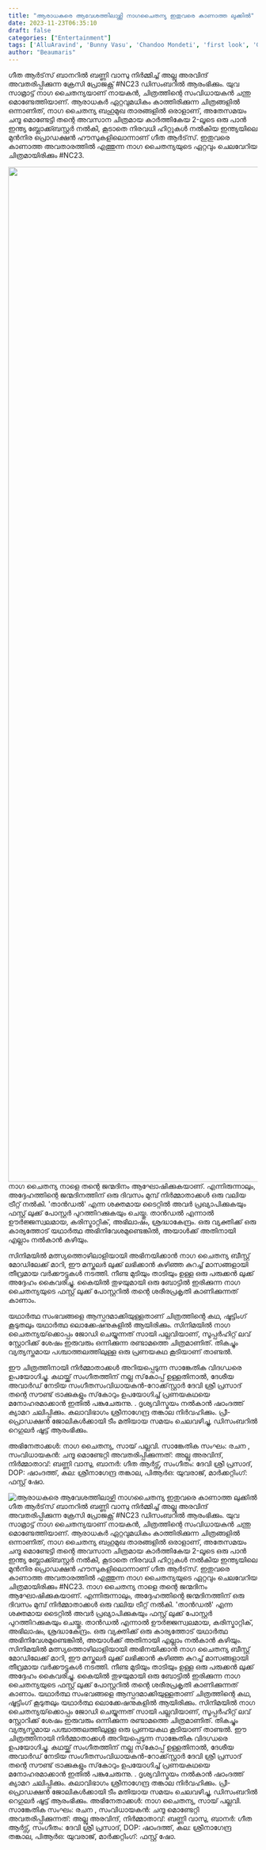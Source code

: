 ```yaml
---
title: "ആരാധകരെ ആവേശത്തിലാഴ്ത്തി നാഗചൈതന്യ ഇതുവരെ കാണാത്ത ലുക്കിൽ"
date: 2023-11-23T06:35:10
draft: false
categories: ["Entertainment"]
tags: ['AlluAravind', 'Bunny Vasu', 'Chandoo Mondeti', 'first look', 'Geetha Arts', 'Naga Chaitanya Akkineni', 'sai pallavi', 'Thandel']
author: "Beaumaris"
---
```


ഗീത ആർട്‌സ് ബാനറിൽ ബണ്ണി വാസു നിർമ്മിച്ച് അല്ലു അരവിന്ദ് അവതരിപ്പിക്കുന്ന ക്രേസി പ്രോജക്റ്റ് #NC23 ഡിസംബറിൽ ആരംഭിക്കും. യുവ സാമ്രാട്ട് നാഗ ചൈതന്യയാണ് നായകൻ, ചിത്രത്തിന്റെ സംവിധായകൻ ചന്തു മൊണ്ടേത്തിയാണ്. ആരാധകർ ഏറ്റവുമധികം കാത്തിരിക്കുന്ന ചിത്രങ്ങളിൽ ഒന്നാണിത്, നാഗ ചൈതന്യ ബഹുമുഖ താരങ്ങളിൽ ഒരാളാണ്, അതേസമയം ചന്ദൂ മൊണ്ടേട്ടി തന്റെ അവസാന ചിത്രമായ കാർത്തികേയ 2-ലൂടെ ഒരു പാൻ ഇന്ത്യ ബ്ലോക്ക്ബസ്റ്റർ നൽകി, കൂടാതെ നിരവധി ഹിറ്റുകൾ നൽകിയ ഇന്ത്യയിലെ മുൻനിര പ്രൊഡക്ഷൻ ഹൗസുകളിലൊന്നാണ് ഗീത ആർട്‌സ്. ഇതുവരെ കാണാത്ത അവതാരത്തിൽ എത്തുന്ന നാഗ ചൈതന്യയുടെ ഏറ്റവും ചെലവേറിയ ചിത്രമായിരിക്കും #NC23.

<img class="alignnone size-full wp-image-430797" src="https://cdn.boolokam.com/articles/2023/11/qdqdqfff-1.jpg" alt="" width="1463" height="2048" />നാഗ ചൈതന്യ നാളെ തന്റെ ജന്മദിനം ആഘോഷിക്കുകയാണ്. എന്നിരുന്നാലും, അദ്ദേഹത്തിന്റെ ജന്മദിനത്തിന് ഒരു ദിവസം മുമ്പ് നിർമ്മാതാക്കൾ ഒരു വലിയ ട്രീറ്റ് നൽകി. 'താൻഡൽ' എന്ന ശക്തമായ ടൈറ്റിൽ അവർ പ്രഖ്യാപിക്കുകയും ഫസ്റ്റ് ലുക്ക് പോസ്റ്റർ പുറത്തിറക്കുകയും ചെയ്തു. താൻഡൽ എന്നാൽ ഊർജ്ജസ്വലമായ, കരിസ്മാറ്റിക്, അഭിലാഷം, ശ്രദ്ധാകേന്ദ്രം. ഒരു വ്യക്തിക്ക് ഒരു കാര്യത്തോട് യഥാർത്ഥ അഭിനിവേശമുണ്ടെങ്കിൽ, അയാൾക്ക് അതിനായി എല്ലാം നൽകാൻ കഴിയും.

സിനിമയിൽ മത്സ്യത്തൊഴിലാളിയായി അഭിനയിക്കാൻ നാഗ ചൈതന്യ ബീസ്റ്റ് മോഡിലേക്ക് മാറി, ഈ മസ്കുലർ ലുക്ക് ലഭിക്കാൻ കഴിഞ്ഞ കുറച്ച് മാസങ്ങളായി തീവ്രമായ വർക്കൗട്ടുകൾ നടത്തി. നീണ്ട മുടിയും താടിയും ഉള്ള ഒരു പരുക്കൻ ലുക്ക് അദ്ദേഹം കൈവരിച്ചു. കൈയിൽ തുഴയുമായി ഒരു ബോട്ടിൽ ഇരിക്കുന്ന നാഗ ചൈതന്യയുടെ ഫസ്റ്റ് ലുക്ക് പോസ്റ്ററിൽ തന്റെ ശരീരപ്രകൃതി കാണിക്കുന്നത് കാണാം.

യഥാർത്ഥ സംഭവങ്ങളെ ആസ്പദമാക്കിയുള്ളതാണ് ചിത്രത്തിന്റെ കഥ, ഷൂട്ടിംഗ് കൂടുതലും യഥാർത്ഥ ലൊക്കേഷനുകളിൽ ആയിരിക്കും. സിനിമയിൽ നാഗ ചൈതന്യയ്‌ക്കൊപ്പം ജോഡി ചെയ്യുന്നത് സായി പല്ലവിയാണ്, സൂപ്പർഹിറ്റ് ലവ് സ്റ്റോറിക്ക് ശേഷം ഇരുവരും ഒന്നിക്കുന്ന രണ്ടാമത്തെ ചിത്രമാണിത്. തികച്ചും വ്യത്യസ്തമായ പശ്ചാത്തലത്തിലുള്ള ഒരു പ്രണയകഥ കൂടിയാണ് താണ്ടൽ.

ഈ ചിത്രത്തിനായി നിർമ്മാതാക്കൾ അറിയപ്പെടുന്ന സാങ്കേതിക വിദഗ്ധരെ ഉപയോഗിച്ചു. കഥയ്ക്ക് സംഗീതത്തിന് നല്ല സ്‌കോപ്പ് ഉള്ളതിനാൽ, ദേശീയ അവാർഡ് നേടിയ സംഗീതസംവിധായകൻ-റോക്ക്‌സ്റ്റാർ ദേവി ശ്രീ പ്രസാദ് തന്റെ സൗണ്ട് ട്രാക്കുകളും സ്‌കോറും ഉപയോഗിച്ച് പ്രണയകഥയെ മനോഹരമാക്കാൻ ഇതിൽ പങ്കുചേരുന്നു. . ദൃശ്യവിസ്മയം നൽകാൻ ഷാംദത്ത് ക്യാമറ ചലിപ്പിക്കും. കലാവിഭാഗം ശ്രീനാഗേന്ദ്ര തങ്കാല നിർവഹിക്കും. പ്രീ-പ്രൊഡക്ഷൻ ജോലികൾക്കായി ടീം മതിയായ സമയം ചെലവഴിച്ചു, ഡിസംബറിൽ റെഗുലർ ഷൂട്ട് ആരംഭിക്കും.

അഭിനേതാക്കൾ: നാഗ ചൈതന്യ, സായ് പല്ലവി. സാങ്കേതിക സംഘം: രചന , സംവിധായകൻ: ചന്ദൂ മൊണ്ടേറ്റി
അവതരിപ്പിക്കുന്നത്: അല്ലു അരവിന്ദ്, നിർമ്മാതാവ്: ബണ്ണി വാസു, ബാനർ: ഗീത ആർട്സ്, സംഗീതം: ദേവി ശ്രീ പ്രസാദ്, DOP: ഷാംദത്ത്, കല: ശ്രീനാഗേന്ദ്ര തങ്കാല, പിആർഒ: യുവരാജ്, മാർക്കറ്റിംഗ്: ഫസ്റ്റ് ഷോ.


![ആരാധകരെ ആവേശത്തിലാഴ്ത്തി നാഗചൈതന്യ ഇതുവരെ കാണാത്ത ലുക്കിൽ](https://cdn.boolokam.com/articles/2023/11/qdqdqfff-1.jpg)ഗീത ആർട്‌സ് ബാനറിൽ ബണ്ണി വാസു നിർമ്മിച്ച് അല്ലു അരവിന്ദ് അവതരിപ്പിക്കുന്ന ക്രേസി പ്രോജക്റ്റ് #NC23 ഡിസംബറിൽ ആരംഭിക്കും. യുവ സാമ്രാട്ട് നാഗ ചൈതന്യയാണ് നായകൻ, ചിത്രത്തിന്റെ സംവിധായകൻ ചന്തു മൊണ്ടേത്തിയാണ്. ആരാധകർ ഏറ്റവുമധികം കാത്തിരിക്കുന്ന ചിത്രങ്ങളിൽ ഒന്നാണിത്, നാഗ ചൈതന്യ ബഹുമുഖ താരങ്ങളിൽ ഒരാളാണ്, അതേസമയം ചന്ദൂ മൊണ്ടേട്ടി തന്റെ അവസാന ചിത്രമായ കാർത്തികേയ 2-ലൂടെ ഒരു പാൻ ഇന്ത്യ ബ്ലോക്ക്ബസ്റ്റർ നൽകി, കൂടാതെ നിരവധി ഹിറ്റുകൾ നൽകിയ ഇന്ത്യയിലെ മുൻനിര പ്രൊഡക്ഷൻ ഹൗസുകളിലൊന്നാണ് ഗീത ആർട്‌സ്. ഇതുവരെ കാണാത്ത അവതാരത്തിൽ എത്തുന്ന നാഗ ചൈതന്യയുടെ ഏറ്റവും ചെലവേറിയ ചിത്രമായിരിക്കും #NC23. നാഗ ചൈതന്യ നാളെ തന്റെ ജന്മദിനം ആഘോഷിക്കുകയാണ്. എന്നിരുന്നാലും, അദ്ദേഹത്തിന്റെ ജന്മദിനത്തിന് ഒരു ദിവസം മുമ്പ് നിർമ്മാതാക്കൾ ഒരു വലിയ ട്രീറ്റ് നൽകി. 'താൻഡൽ' എന്ന ശക്തമായ ടൈറ്റിൽ അവർ പ്രഖ്യാപിക്കുകയും ഫസ്റ്റ് ലുക്ക് പോസ്റ്റർ പുറത്തിറക്കുകയും ചെയ്തു. താൻഡൽ എന്നാൽ ഊർജ്ജസ്വലമായ, കരിസ്മാറ്റിക്, അഭിലാഷം, ശ്രദ്ധാകേന്ദ്രം. ഒരു വ്യക്തിക്ക് ഒരു കാര്യത്തോട് യഥാർത്ഥ അഭിനിവേശമുണ്ടെങ്കിൽ, അയാൾക്ക് അതിനായി എല്ലാം നൽകാൻ കഴിയും. സിനിമയിൽ മത്സ്യത്തൊഴിലാളിയായി അഭിനയിക്കാൻ നാഗ ചൈതന്യ ബീസ്റ്റ് മോഡിലേക്ക് മാറി, ഈ മസ്കുലർ ലുക്ക് ലഭിക്കാൻ കഴിഞ്ഞ കുറച്ച് മാസങ്ങളായി തീവ്രമായ വർക്കൗട്ടുകൾ നടത്തി. നീണ്ട മുടിയും താടിയും ഉള്ള ഒരു പരുക്കൻ ലുക്ക് അദ്ദേഹം കൈവരിച്ചു. കൈയിൽ തുഴയുമായി ഒരു ബോട്ടിൽ ഇരിക്കുന്ന നാഗ ചൈതന്യയുടെ ഫസ്റ്റ് ലുക്ക് പോസ്റ്ററിൽ തന്റെ ശരീരപ്രകൃതി കാണിക്കുന്നത് കാണാം. യഥാർത്ഥ സംഭവങ്ങളെ ആസ്പദമാക്കിയുള്ളതാണ് ചിത്രത്തിന്റെ കഥ, ഷൂട്ടിംഗ് കൂടുതലും യഥാർത്ഥ ലൊക്കേഷനുകളിൽ ആയിരിക്കും. സിനിമയിൽ നാഗ ചൈതന്യയ്‌ക്കൊപ്പം ജോഡി ചെയ്യുന്നത് സായി പല്ലവിയാണ്, സൂപ്പർഹിറ്റ് ലവ് സ്റ്റോറിക്ക് ശേഷം ഇരുവരും ഒന്നിക്കുന്ന രണ്ടാമത്തെ ചിത്രമാണിത്. തികച്ചും വ്യത്യസ്തമായ പശ്ചാത്തലത്തിലുള്ള ഒരു പ്രണയകഥ കൂടിയാണ് താണ്ടൽ. ഈ ചിത്രത്തിനായി നിർമ്മാതാക്കൾ അറിയപ്പെടുന്ന സാങ്കേതിക വിദഗ്ധരെ ഉപയോഗിച്ചു. കഥയ്ക്ക് സംഗീതത്തിന് നല്ല സ്‌കോപ്പ് ഉള്ളതിനാൽ, ദേശീയ അവാർഡ് നേടിയ സംഗീതസംവിധായകൻ-റോക്ക്‌സ്റ്റാർ ദേവി ശ്രീ പ്രസാദ് തന്റെ സൗണ്ട് ട്രാക്കുകളും സ്‌കോറും ഉപയോഗിച്ച് പ്രണയകഥയെ മനോഹരമാക്കാൻ ഇതിൽ പങ്കുചേരുന്നു. . ദൃശ്യവിസ്മയം നൽകാൻ ഷാംദത്ത് ക്യാമറ ചലിപ്പിക്കും. കലാവിഭാഗം ശ്രീനാഗേന്ദ്ര തങ്കാല നിർവഹിക്കും. പ്രീ-പ്രൊഡക്ഷൻ ജോലികൾക്കായി ടീം മതിയായ സമയം ചെലവഴിച്ചു, ഡിസംബറിൽ റെഗുലർ ഷൂട്ട് ആരംഭിക്കും. അഭിനേതാക്കൾ: നാഗ ചൈതന്യ, സായ് പല്ലവി. സാങ്കേതിക സംഘം: രചന , സംവിധായകൻ: ചന്ദൂ മൊണ്ടേറ്റി അവതരിപ്പിക്കുന്നത്: അല്ലു അരവിന്ദ്, നിർമ്മാതാവ്: ബണ്ണി വാസു, ബാനർ: ഗീത ആർട്സ്, സംഗീതം: ദേവി ശ്രീ പ്രസാദ്, DOP: ഷാംദത്ത്, കല: ശ്രീനാഗേന്ദ്ര തങ്കാല, പിആർഒ: യുവരാജ്, മാർക്കറ്റിംഗ്: ഫസ്റ്റ് ഷോ.
